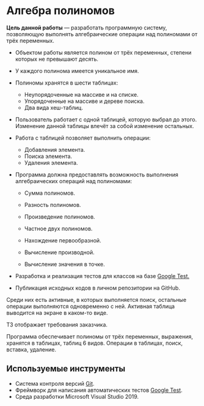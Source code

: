 # Алгебра полиномов

__Цель данной работы__  — разработать программную систему, позволяющую выполнять алгебраические операции над полиномами от трёх переменных.

* Объектом работы является полином от трёх переменных, степени которых не превышают десять.
* У каждого полинома имеется уникальное имя.
* Полиномы хранятся в шести таблицах:
  - Неупорядоченные на массиве и на списке.
  - Упорядоченные на массиве и дереве поиска.
  - Два вида хеш-таблиц.
* Пользователь работает с одной таблицей, которую выбрал до этого. Изменение данной таблицы влечёт за собой изменение остальных.
* Работа с таблицей позволяет выполнить операции:
  - Добавления элемента.
  - Поиска элемента.
  - Удаления элемента.

* Программа должна предоставлять возможность выполнения алгебраических операций над полиномами:

  - Сумма полиномов.

  - Разность полиномов.

  - Произведение полиномов.

  - Частное двух полиномов.
  - Нахождение первообразной.

  - Вычисление производной.

  - Вычисление значения в точке.

- Разработка и реализация тестов для классов на базе [Google Test.][gtest]

* Публикация исходных кодов в личном репозитории на GitHub.

Среди них есть активные, в которых выполняется поиск, остальные операции выполняются одновременно с ней. Активная таблица выводится на экране в каком-то виде.

ТЗ отображает требования заказчика.

Программа обеспечивает полиномы от трёх переменных, выражения, хранятся в таблицах, таблиц 6 видов. Операции в таблицах, поиск, вставка, удаление.

## Используемые инструменты

  - Система контроля версий [Git][git].
  - Фреймворк для написания автоматических тестов [Google Test][gtest].
  - Среда разработки Microsoft Visual Studio 2019.

<!-- LINKS -->

[git]: https://git-scm.com/book/ru/v2
[ gtest ]: https://github.com/google/googletest
